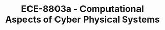 ---
layout: course
title: ECE-8803a - Computational Aspects of Cyber Physical Systems
aliases: 
course_id: ECE-8803a
permalink: /ECE-8803a/
---